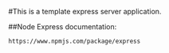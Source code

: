 #This is a template express server application.

##Node Express documentation:
```
https://www.npmjs.com/package/express
```